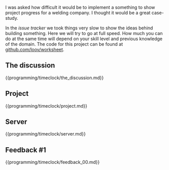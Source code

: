 I was asked how difficult it would be to implement a something to show project progress for a welding company. I thought it would be a great case-study.

In the *issue tracker* we took things very slow to show the ideas behind building something. Here we will try to go at full speed. How much you can do at the same time will depend on your skill level and previous knowledge of the domain. The code for this project can
be found at [github.com/loov/worksheet](http://github.com/loov/worksheet).

## The discussion

{{programming/timeclock/the_discussion.md}}

## Project

{{programming/timeclock/project.md}}

## Server

{{programming/timeclock/server.md}}

## Feedback #1

{{programming/timeclock/feedback_00.md}}